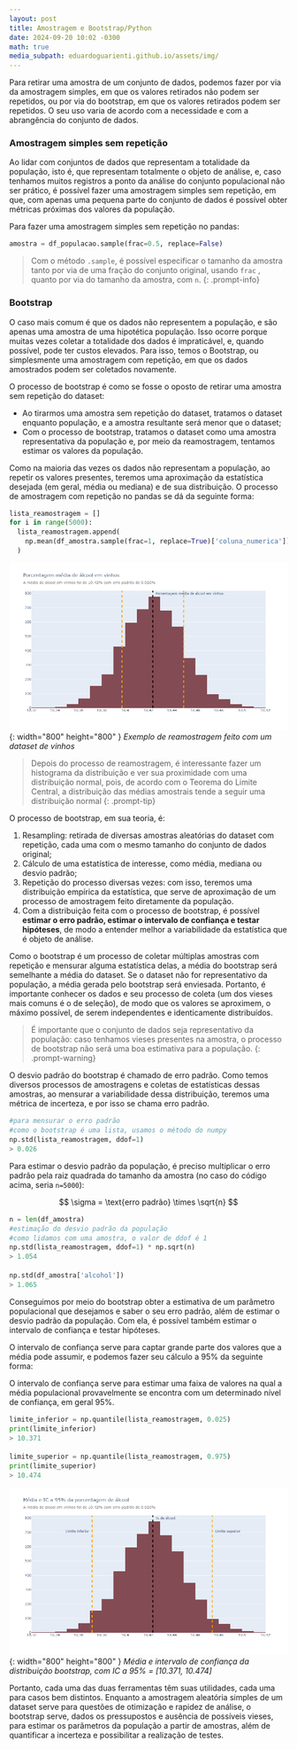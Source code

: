 ```yaml
---
layout: post
title: Amostragem e Bootstrap/Python
date: 2024-09-20 10:02 -0300
math: true
media_subpath: eduardoguarienti.github.io/assets/img/
---
```


Para retirar uma amostra de um conjunto de dados, podemos fazer por via da amostragem simples, em que os valores retirados não podem ser repetidos, ou por via do bootstrap, em que os valores retirados podem ser repetidos. O seu uso varia de acordo com a necessidade e com a abrangência do conjunto de dados.

<h3> Amostragem simples sem repetição </h3>

Ao lidar com conjuntos de dados que representam a totalidade da população, isto é, que representam totalmente o objeto de análise, e, caso tenhamos muitos registros a ponto da análise do conjunto populacional não ser prático, é possível fazer uma amostragem simples sem repetição, em que, com apenas uma pequena parte do conjunto de dados é possível obter métricas próximas dos valores da população. 

Para fazer uma amostragem simples sem repetição no pandas:
```python
amostra = df_populacao.sample(frac=0.5, replace=False)
```
> Com o método `.sample`, é possível especificar o tamanho da amostra tanto por via de uma fração do conjunto original, usando `frac` , quanto por via do tamanho da amostra, com `n`.
{: .prompt-info}

<h3> Bootstrap </h3>

O caso mais comum é que os dados não representem a população, e são apenas uma amostra de uma hipotética população. Isso ocorre porque muitas vezes coletar a totalidade dos dados é impraticável, e, quando possível, pode ter custos elevados. Para isso, temos o Bootstrap, ou simplesmente uma amostragem com repetição, em que os dados amostrados podem ser coletados novamente.

O processo de bootstrap é como se fosse o oposto de retirar uma amostra sem repetição do dataset:
- Ao tirarmos uma amostra sem repetição do dataset, tratamos o dataset enquanto população, e a amostra resultante será menor que o dataset;
- Com o processo de bootstrap, tratamos o dataset como uma amostra representativa da população e, por meio da reamostragem, tentamos estimar os valores da população.

Como na maioria das vezes os dados não representam a população, ao repetir os valores presentes, teremos uma aproximação da estatística desejada (em geral, média ou mediana) e de sua distribuição. O processo de amostragem com repetição no pandas se dá da seguinte forma:

```python
lista_reamostragem = []
for i in range(5000):
  lista_reamostragem.append(
    np.mean(df_amostra.sample(frac=1, replace=True)['coluna_numerica'])
  )
```

![Desktop View](https://github.com/eduardoguarienti/posts_imgs/blob/main/post_graf1.png?raw=true){: width="800" height="800" }
_Exemplo de reamostragem feito com um dataset de vinhos_

> Depois do processo de reamostragem, é interessante fazer um histograma da distribuição e ver sua proximidade com uma distribuição normal, pois, de acordo com o Teorema do Limite Central, a distribuição das médias amostrais tende a seguir uma distribuição normal
{: .prompt-tip}

O processo de bootstrap, em sua teoria, é:
1. Resampling: retirada de diversas amostras aleatórias do dataset com repetição, cada uma com o mesmo tamanho do conjunto de dados original;
2. Cálculo de uma estatística de interesse, como média, mediana ou desvio padrão;
3. Repetição do processo diversas vezes: com isso, teremos uma distribuição empírica da estatística, que serve de aproximação de um processo de amostragem feito diretamente da população.
4. Com a distribuição feita com o processo de bootstrap, é possível **estimar o erro padrão, estimar o intervalo de confiança e testar hipóteses**, de modo a entender melhor a variabilidade da estatística que é objeto de análise.

Como o bootstrap é um processo de coletar múltiplas amostras com repetição e mensurar alguma estatística delas, a média do bootstrap será semelhante a média do dataset. Se o dataset não for representativo da população, a média gerada pelo bootstrap será enviesada. Portanto, é importante conhecer os dados e seu processo de coleta (um dos vieses mais comuns é o de seleção), de modo que os valores se aproximem, o máximo possível, de serem independentes e identicamente distribuídos.
   
> É importante que o conjunto de dados seja representativo da população: caso tenhamos vieses presentes na amostra, o processo de bootstrap não será uma boa estimativa para a população.
{: .prompt-warning}

O desvio padrão do bootstrap é chamado de erro padrão. Como temos diversos processos de amostragens e coletas de estatísticas dessas amostras, ao mensurar a variabilidade dessa distribuição, teremos uma métrica de incerteza, e por isso se chama erro padrão.

```python
#para mensurar o erro padrão
#como o bootstrap é uma lista, usamos o método do numpy
np.std(lista_reamostragem, ddof=1)
> 0.026
```

Para estimar o desvio padrão da população, é preciso multiplicar o erro padrão pela raiz quadrada do tamanho da amostra (no caso do código acima, seria `n=5000`):



$$
\sigma = \text{erro padrão} \times \sqrt{n}
$$

```python
n = len(df_amostra)
#estimação do desvio padrão da população
#como lidamos com uma amostra, o valor de ddof é 1
np.std(lista_reamostragem, ddof=1) * np.sqrt(n)
> 1.054

np.std(df_amostra['alcohol'])
> 1.065
```

Conseguimos por meio do bootstrap obter a estimativa de um parâmetro populacional que desejamos e saber o seu erro padrão, além de estimar o desvio padrão da população. Com ela, é possível também estimar o intervalo de confiança e testar hipóteses. 

O intervalo de confiança serve para captar grande parte dos valores que a média pode assumir, e podemos fazer seu cálculo a 95% da seguinte forma:

O intervalo de confiança serve para estimar uma faixa de valores na qual a média populacional provavelmente se encontra com um determinado nível de confiança, em geral 95%. 

```python
limite_inferior = np.quantile(lista_reamostragem, 0.025)
print(limite_inferior)
> 10.371

limite_superior = np.quantile(lista_reamostragem, 0.975)
print(limite_superior)
> 10.474
```

![Desktop View](https://github.com/eduardoguarienti/posts_imgs/blob/main/post_graf2.png?raw=true){: width="800" height="800" }
_Média e intervalo de confiança da distribuição bootstrap, com IC a 95% = [10.371, 10.474]_

Portanto, cada uma das duas ferramentas têm suas utilidades, cada uma para casos bem distintos. Enquanto a amostragem aleatória simples de um dataset serve para questões de otimização e rapidez de análise, o bootstrap serve, dados os pressupostos e ausência de possíveis vieses, para estimar os parâmetros da população a partir de amostras, além de quantificar a incerteza e possibilitar a realização de testes.




